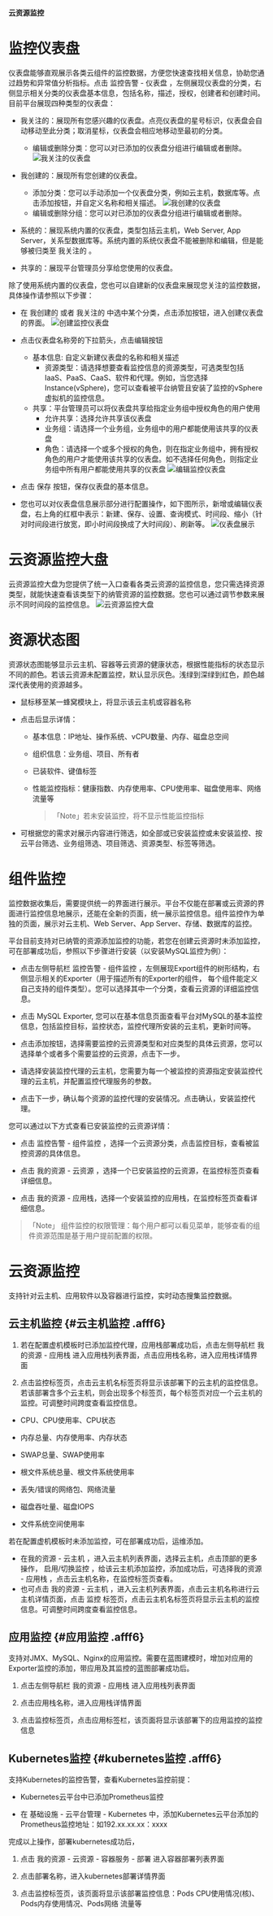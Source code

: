 
**云资源监控**

# 监控仪表盘
仪表盘能够直观展示各类云组件的监控数据，方便您快速查找相关信息，协助您通过趋势和异常值分析指标。点击 监控告警 - 仪表盘 ，左侧展现仪表盘的分类，右侧显示相关分类的仪表盘基本信息，包括名称，描述，授权，创建者和创建时间。目前平台展现四种类型的仪表盘：

 + 我关注的：展现所有您感兴趣的仪表盘。点亮仪表盘的星号标识，仪表盘会自动移动至此分类；取消星标，仪表盘会相应地移动至最初的分类。
     + 编辑或删除分类：您可以对已添加的仪表盘分组进行编辑或者删除。
      ![我关注的仪表盘](../../picture/Admin/我关注的仪表盘.png)
 + 我创建的：展现所有您创建的仪表盘。
     + 添加分类：您可以手动添加一个仪表盘分类，例如云主机，数据库等。点击添加按钮，并自定义名称和相关描述。
      ![我创建的仪表盘](../../picture/Admin/我创建的仪表盘.png)
     + 编辑或删除分组：您可以对已添加的仪表盘分组进行编辑或者删除。
  
 + 系统的：展现系统内置的仪表盘，类型包括云主机，Web Server, App Server，关系型数据库等。系统内置的系统仪表盘不能被删除和编辑，但是能够被归类至 我关注的 。
  
 + 共享的：展现平台管理员分享给您使用的仪表盘。

除了使用系统内置的仪表盘，您也可以自建新的仪表盘来展现您关注的监控数据，具体操作请参照以下步骤：

 + 在 我创建的 或者 我关注的 中选中某个分类，点击添加按钮，进入创建仪表盘的界面。
     ![创建监控仪表盘](../../picture/Admin/创建监控仪表盘.png)
    
 + 点击仪表盘名称旁的下拉箭头，点击编辑按钮
     + 基本信息: 自定义新建仪表盘的名称和相关描述
         + 资源类型：请选择想要查看监控信息的资源类型，可选类型包括IaaS、PaaS、CaaS、软件和代理。例如，当您选择Instance(vSphere)，您可以查看被平台纳管且安装了监控的vSphere虚拟机的监控信息。
     + 共享：平台管理员可以将仪表盘共享给指定业务组中授权角色的用户使用
         + 允许共享：选择允许共享该仪表盘
         + 业务组：请选择一个业务组，业务组中的用户都能使用该共享的仪表盘
         + 角色：请选择一个或多个授权的角色，则在指定业务组中，拥有授权角色的用户才能使用该共享的仪表盘。如不选择任何角色，则指定业务组中所有用户都能使用共享的仪表盘
     ![编辑监控仪表盘](../../picture/Admin/编辑监控仪表盘.png)

 + 点击 保存 按钮，保存仪表盘的基本信息。

 + 您也可以对仪表盘信息展示部分进行配置操作，如下图所示，新增或编辑仪表盘，右上角的红框中表示：新建、保存、设置、查询模式、时间段、缩小（针对时间段进行放宽，即小时间段换成了大时间段）、刷新等。
  ![仪表盘展示](../../picture/Admin/仪表盘展示.png)

# 云资源监控大盘
云资源监控大盘为您提供了统一入口查看各类云资源的监控信息，您只需选择资源类型，就能快速查看该类型下的纳管资源的监控数据。您也可以通过调节参数来展示不同时间段的监控信息。
 ![云资源监控大盘](../../picture/Admin/云资源监控大盘.png)

# 资源状态图

资源状态图能够显示云主机、容器等云资源的健康状态，根据性能指标的状态显示不同的颜色。若该云资源未配置监控，默认显示灰色。浅绿到深绿到红色，颜色越深代表使用的资源越多。

-   鼠标移至某一蜂窝模块上，将显示该云主机或容器名称

-   点击后显示详情：

    +   基本信息：IP地址、操作系统、vCPU数量、内存、磁盘总空间

    +   组织信息：业务组、项目、所有者

    +   已装软件、键值标签

    +   性能监控指标：健康指数、内存使用率、CPU使用率、磁盘使用率、网络流量等

        >「Note」若未安装监控，将不显示性能监控指标

-   可根据您的需求对展示内容进行筛选，如全部或已安装监控或未安装监控、按云平台筛选、业务组筛选、项目筛选、资源类型、标签等筛选。

# 组件监控

监控数据收集后，需要提供统一的界面进行展示。平台不仅能在部署或云资源的界面进行监控信息地展示，还能在全新的页面，统一展示监控信息。组件监控作为单独的页面，展示对云主机、Web Server、App Server、存储、数据库的监控。

平台目前支持对已纳管的资源添加监控的功能，若您在创建云资源时未添加监控，可在部署成功后，参照以下步骤进行安装（以安装MySQL监控为例）：

 + 点击左侧导航栏  监控告警 - 组件监控 ，左侧展现Export组件的树形结构，右侧显示相关的Exporter（用于描述所有的Exporter的组件， 每个组件能定义自己支持的组件类型）。您可以选择其中一个分类，查看云资源的详细监控信息。
  
 + 点击 MySQL Exporter, 您可以在基本信息页面查看平台对MySQL的基本监控信息，包括监控目标，监控状态，监控代理所安装的云主机，更新时间等。
  
 + 点击添加按钮，选择需要监控的云资源类型和对应类型的具体云资源，您可以选择单个或者多个需要监控的云资源，点击下一步。
  
 + 请选择安装监控代理的云主机，您需要为每一个被监控的资源指定安装监控代理的云主机，并配置监控代理服务的参数。
  
 + 点击下一步，确认每个资源的监控代理的安装情况。点击确认，安装监控代理。

您可以通过以下方式查看已安装监控的云资源详情：
 
 + 点击 监控告警 - 组件监控 ，选择一个云资源分类，点击监控目标，查看被监控资源的具体信息。
 
 + 点击 我的资源 - 云资源 ，选择一个已安装监控的云资源，在监控标签页查看详细信息。
 
 + 点击 我的资源 - 应用栈，选择一个安装监控的应用栈，在监控标签页查看详细信息。

>「Note」 组件监控的权限管理：每个用户都可以看见菜单，能够查看的组件资源范围是基于用户提前配置的权限。

# 云资源监控

支持针对云主机、应用软件以及容器进行监控，实时动态搜集监控数据。

## 云主机监控 {#云主机监控 .afff6}

1.  若在配置虚机模板时已添加监控代理，应用栈部署成功后，点击左侧导航栏 我的资源 - 应用栈 进入应用栈列表界面，点击应用栈名称，进入应用栈详情界面

2.  点击监控标签页，点击云主机名标签页将显示该部署下的云主机的监控信息。若该部署含多个云主机，则会出现多个标签页，每个标签页对应一个云主机的监控。可调整时间跨度查看监控信息。
 + CPU、CPU使用率、CPU状态

 + 内存总量、内存使用率、内存状态

 + SWAP总量、SWAP使用率

 + 根文件系统总量、根文件系统使用率

 + 丢失/错误的网络包、网络流量

 + 磁盘吞吐量、磁盘IOPS

 + 文件系统空间使用率


若在配置虚机模板时未添加监控，可在部署成功后，运维添加。 
+ 在我的资源 - 云主机 ，进入云主机列表界面，选择云主机，点击顶部的更多操作， 启用/切换监控 ，给该云主机添加监控，添加成功后，可选择我的资源 - 应用栈 ，点击云主机名称，在监控标签页查看。
+ 也可点击 我的资源 - 云主机 ，进入云主机列表界面，点击云主机名称进行云主机详情页面，点击 监控 标签页，点击云主机名标签页将显示云主机的监控信息。可调整时间跨度查看监控信息。

## 应用监控 {#应用监控 .afff6}

支持对JMX、MySQL、Nginx的应用监控。需要在蓝图建模时，增加对应用的Exporter监控的添加，带应用及其监控的蓝图部署成功后。

1.  点击左侧导航栏 我的资源 - 应用栈 进入应用栈列表界面

2.  点击应用栈名称，进入应用栈详情界面

3.  点击监控标签页，点击应用标签栏，该页面将显示该部署下的应用监控的监控信息


## Kubernetes监控 {#kubernetes监控 .afff6}

支持Kubernetes的监控告警，查看Kubernetes监控前提：

-   Kubernetes云平台中已添加Prometheus监控

-   在 基础设施 - 云平台管理 - Kubernetes 中，添加Kubernetes云平台添加的Prometheus监控地址：如192.xx.xx.xx：xxxx

完成以上操作，部署kubernetes成功后，

1.  点击 我的资源 - 云资源 - 容器服务 - 部署 进入容器部署列表界面

2.  点击部署名称，进入kubernetes部署详情界面

3.  点击监控标签页，该页面将显示该部署监控信息：Pods CPU使用情况(核)、Pods内存使用情况、Pods网络 流量等

